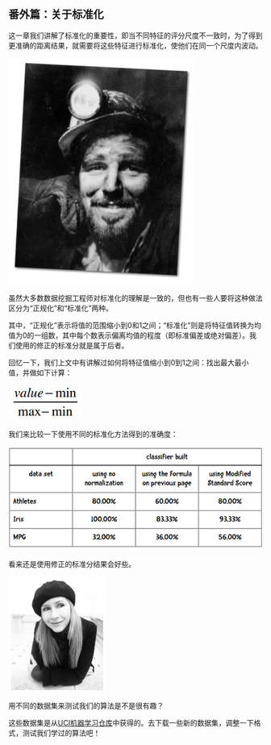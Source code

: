 ## 番外篇：关于标准化

这一章我们讲解了标准化的重要性，即当不同特征的评分尺度不一致时，为了得到更准确的距离结果，就需要将这些特征进行标准化，使他们在同一个尺度内波动。

![](../img/chapter-4/chapter-4-48.png)

虽然大多数数据挖掘工程师对标准化的理解是一致的，但也有一些人要将这种做法区分为“正规化”和“标准化”两种。

其中，“正规化”表示将值的范围缩小到0和1之间；“标准化”则是将特征值转换为均值为0的一组数，其中每个数表示偏离均值的程度（即标准偏差或绝对偏差）。我们使用的修正的标准分就是属于后者。

回忆一下，我们上文中有讲解过如何将特征值缩小到0到1之间：找出最大最小值，并做如下计算：

![](../img/chapter-4/chapter-4-49.png)

我们来比较一下使用不同的标准化方法得到的准确度：

![](../img/chapter-4/chapter-4-50.png)

看来还是使用修正的标准分结果会好些。

![](../img/chapter-4/chapter-4-51.png)

用不同的数据集来测试我们的算法是不是很有趣？

这些数据集是从[UCI机器学习仓库](http://archive.ics.uci.edu/ml)中获得的。去下载一些新的数据集，调整一下格式，测试我们学过的算法吧！
